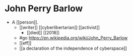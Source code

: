 # John Perry Barlow
- A [[person]].
	- [[writer]] [[cyberlibertarian]] [[activist]]
		- [[died]] [[2018]]
	- #go https://en.wikipedia.org/wiki/John_Perry_Barlow
	- [[eff]]
	- [[a declaration of the independence of cyberspace]]
